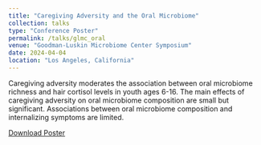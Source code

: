 ```yaml
---
title: "Caregiving Adversity and the Oral Microbiome"
collection: talks
type: "Conference Poster"
permalink: /talks/glmc_oral
venue: "Goodman-Luskin Microbiome Center Symposium"
date: 2024-04-04
location: "Los Angeles, California"
---
```


Caregiving adversity moderates the association between oral microbiome
richness and hair cortisol levels in youth ages 6-16. The main effects of caregiving adversity
on oral microbiome composition are small but significant. Associations between
oral microbiome composition and internalizing symptoms are limited.

[Download Poster](http://ngancz.github.io/files/GLMC2024oral.pdf)
